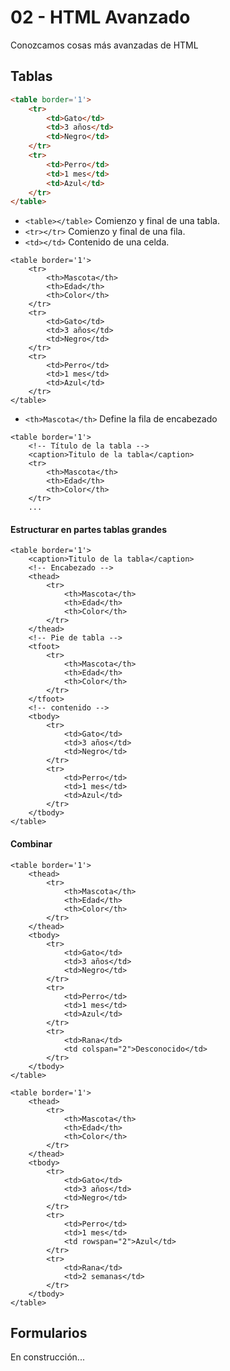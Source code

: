 # 02 - HTML Avanzado
Conozcamos cosas más avanzadas de HTML

## Tablas
```html
<table border='1'>
    <tr>
        <td>Gato</td>
        <td>3 años</td>
        <td>Negro</td>
    </tr>
    <tr>
        <td>Perro</td>
        <td>1 mes</td>
        <td>Azul</td>
    </tr>
</table>
```

* `<table></table>` Comienzo y final de una tabla.
* `<tr></tr>` Comienzo y final de una fila.
* `<td></td>` Contenido de una celda.

```html{3-5}
<table border='1'>
    <tr>
        <th>Mascota</th>
        <th>Edad</th>
        <th>Color</th>
    </tr>
    <tr>
        <td>Gato</td>
        <td>3 años</td>
        <td>Negro</td>
    </tr>
    <tr>
        <td>Perro</td>
        <td>1 mes</td>
        <td>Azul</td>
    </tr>
</table>
```

* `<th>Mascota</th>` Define la fila de encabezado

```html{2-3}
<table border='1'>
    <!-- Título de la tabla -->
    <caption>Titulo de la tabla</caption>
    <tr>
        <th>Mascota</th>
        <th>Edad</th>
        <th>Color</th>
    </tr>
    ...
```

#### Estructurar en partes tablas grandes
```html{4,10,12,18,31}
<table border='1'>
    <caption>Titulo de la tabla</caption>
    <!-- Encabezado -->
    <thead>
        <tr>
            <th>Mascota</th>
            <th>Edad</th>
            <th>Color</th>
        </tr>
    </thead>
    <!-- Pie de tabla -->
    <tfoot>
        <tr>
            <th>Mascota</th>
            <th>Edad</th>
            <th>Color</th>
        </tr>
    </tfoot>
    <!-- contenido -->
    <tbody>
        <tr>
            <td>Gato</td>
            <td>3 años</td>
            <td>Negro</td>
        </tr>
        <tr>
            <td>Perro</td>
            <td>1 mes</td>
            <td>Azul</td>
        </tr>
    </tbody>
</table>
```

#### Combinar
```html{22}
<table border='1'>
    <thead>
        <tr>
            <th>Mascota</th>
            <th>Edad</th>
            <th>Color</th>
        </tr>
    </thead>
    <tbody>
        <tr>
            <td>Gato</td>
            <td>3 años</td>
            <td>Negro</td>
        </tr>
        <tr>
            <td>Perro</td>
            <td>1 mes</td>
            <td>Azul</td>
        </tr>
        <tr>
            <td>Rana</td>
            <td colspan="2">Desconocido</td>
        </tr>
    </tbody>
</table>
```

```html{18}
<table border='1'>
    <thead>
        <tr>
            <th>Mascota</th>
            <th>Edad</th>
            <th>Color</th>
        </tr>
    </thead>
    <tbody>
        <tr>
            <td>Gato</td>
            <td>3 años</td>
            <td>Negro</td>
        </tr>
        <tr>
            <td>Perro</td>
            <td>1 mes</td>
            <td rowspan="2">Azul</td>
        </tr>
        <tr>
            <td>Rana</td>
            <td>2 semanas</td>
        </tr>
    </tbody>
</table>
```

## Formularios
En construcción...